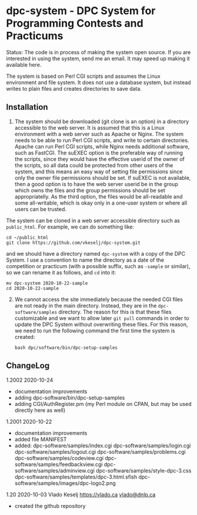 # dpc-system - DPC System for Programming Contests and Practicums

Status: The code is in process of making the system open source.
 If you are interested in using the system, send me an email.  It may
 speed up making it available here.

The system is based on Perl CGI scripts and assumes the Linux environment
and file system.  It does not use a database system, but instead
writes to plain files and creates directories to save data.

## Installation

1. The system should be downloaded (git clone is an option) in a
directory accessible to the web server.  It is assumed that this is a
Linux environment with a web server such as Apache or Nginx.  The
system needs to be able to run Perl CGI scripts, and write to certain
directories.  Apache can run Perl CGI scripts, while Nginx needs
additional software, such as FastCGI.  The suEXEC option is the
preferable way of running the scripts, since they would have the
effective userid of the owner of the scripts, so all data could be
protected from other users of the system, and this means an easy way
of setting file permissions since only the owner file permissions
should be set.  If suEXEC is not available, then a good option is to
have the web server userid be in the group which owns the files and
the group permissions should be set appropriatelly.  As the third
option, the files would be all-readable and some all-writable, which
is okay only in a one-user system or where all users can be trusted.

The system can be cloned in a web server accessible directory such as
<code>public_html</code>.  For example, we can do something like:

    cd ~/public_html
    git clone https://github.com/vkeselj/dpc-system.git

and we should have a directory named <code>dpc-system</code> with a
copy of the DPC System.  I use a convention to name the directory as a
date of the competition or practicum (with a possible suffix, such as
<code>-sample</code> or similar), so we can rename it as follows, and
`cd` into it:

    mv dpc-system 2020-10-22-sample
    cd 2020-10-22-sample

2. We cannot access the site immediately because the needed CGI files
are not ready in the main directory.  Instead, they are in the
`dpc-software/samples` directory.  The reason for this is that these
files customizable and we want to allow later `git pull` commands in
order to update the DPC System without overwriting these files.
For this reason, we need to run the following command the first time
the system is created:
    ```
    bash dpc/software/bin/dpc-setup-samples
    ```
    
## ChangeLog

1.2002 2020-10-24
 - documentation improvements
 - adding dpc-software/bin/dpc-setup-samples
 - adding CGI/AuthRegister.pm (my Perl module on CPAN, but may be used
       directly here as well)

1.2001 2020-10-22
 - documentation improvements
 - added file MANIFEST
 - added:
   dpc-software/samples/index.cgi
   dpc-software/samples/login.cgi
   dpc-software/samples/logout.cgi
   dpc-software/samples/problems.cgi
   dpc-software/samples/codeview.cgi
   dpc-software/samples/feedbackview.cgi
   dpc-software/samples/adminview.cgi
   dpc-software/samples/style-dpc-3.css
   dpc-software/samples/templates/dpc-3.html.sfish
   dpc-software/samples/images/dpc-logo2.png

1.20 2020-10-03 Vlado Keselj https://vlado.ca vlado@dnlp.ca
 - created the github repository
